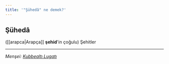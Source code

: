 ```yaml
---
title: '"Şühedâ" ne demek?'
---
```


## Şühedâ
([[arapca|Arapça]] **şehid**'in çoğulu) Şehitler 

---
*Menşei: [Kubbealtı Lugatı](https://www.lugatim.com/s/Şühedâ)*